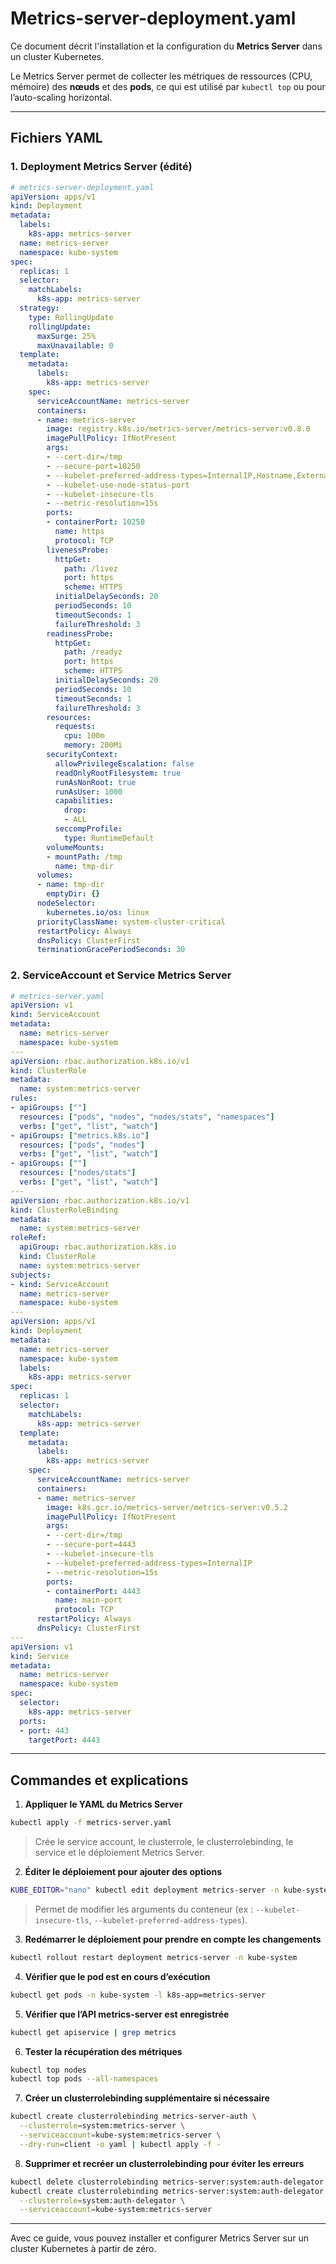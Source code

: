 # Metrics-server-deployment.yaml

Ce document décrit l'installation et la configuration du **Metrics Server** dans un cluster Kubernetes.

Le Metrics Server permet de collecter les métriques de ressources (CPU, mémoire) des **nœuds** et des **pods**, ce qui est utilisé par `kubectl top` ou pour l’auto-scaling horizontal.

---

## Fichiers YAML

### 1. Deployment Metrics Server (édité)

```yaml
# metrics-server-deployment.yaml
apiVersion: apps/v1
kind: Deployment
metadata:
  labels:
    k8s-app: metrics-server
  name: metrics-server
  namespace: kube-system
spec:
  replicas: 1
  selector:
    matchLabels:
      k8s-app: metrics-server
  strategy:
    type: RollingUpdate
    rollingUpdate:
      maxSurge: 25%
      maxUnavailable: 0
  template:
    metadata:
      labels:
        k8s-app: metrics-server
    spec:
      serviceAccountName: metrics-server
      containers:
      - name: metrics-server
        image: registry.k8s.io/metrics-server/metrics-server:v0.8.0
        imagePullPolicy: IfNotPresent
        args:
        - --cert-dir=/tmp
        - --secure-port=10250
        - --kubelet-preferred-address-types=InternalIP,Hostname,ExternalIP
        - --kubelet-use-node-status-port
        - --kubelet-insecure-tls
        - --metric-resolution=15s
        ports:
        - containerPort: 10250
          name: https
          protocol: TCP
        livenessProbe:
          httpGet:
            path: /livez
            port: https
            scheme: HTTPS
          initialDelaySeconds: 20
          periodSeconds: 10
          timeoutSeconds: 1
          failureThreshold: 3
        readinessProbe:
          httpGet:
            path: /readyz
            port: https
            scheme: HTTPS
          initialDelaySeconds: 20
          periodSeconds: 10
          timeoutSeconds: 1
          failureThreshold: 3
        resources:
          requests:
            cpu: 100m
            memory: 200Mi
        securityContext:
          allowPrivilegeEscalation: false
          readOnlyRootFilesystem: true
          runAsNonRoot: true
          runAsUser: 1000
          capabilities:
            drop:
            - ALL
          seccompProfile:
            type: RuntimeDefault
        volumeMounts:
        - mountPath: /tmp
          name: tmp-dir
      volumes:
      - name: tmp-dir
        emptyDir: {}
      nodeSelector:
        kubernetes.io/os: linux
      priorityClassName: system-cluster-critical
      restartPolicy: Always
      dnsPolicy: ClusterFirst
      terminationGracePeriodSeconds: 30
```

### 2. ServiceAccount et Service Metrics Server

```yaml
# metrics-server.yaml
apiVersion: v1
kind: ServiceAccount
metadata:
  name: metrics-server
  namespace: kube-system
---
apiVersion: rbac.authorization.k8s.io/v1
kind: ClusterRole
metadata:
  name: system:metrics-server
rules:
- apiGroups: [""]
  resources: ["pods", "nodes", "nodes/stats", "namespaces"]
  verbs: ["get", "list", "watch"]
- apiGroups: ["metrics.k8s.io"]
  resources: ["pods", "nodes"]
  verbs: ["get", "list", "watch"]
- apiGroups: [""]
  resources: ["nodes/stats"]
  verbs: ["get", "list", "watch"]
---
apiVersion: rbac.authorization.k8s.io/v1
kind: ClusterRoleBinding
metadata:
  name: system:metrics-server
roleRef:
  apiGroup: rbac.authorization.k8s.io
  kind: ClusterRole
  name: system:metrics-server
subjects:
- kind: ServiceAccount
  name: metrics-server
  namespace: kube-system
---
apiVersion: apps/v1
kind: Deployment
metadata:
  name: metrics-server
  namespace: kube-system
  labels:
    k8s-app: metrics-server
spec:
  replicas: 1
  selector:
    matchLabels:
      k8s-app: metrics-server
  template:
    metadata:
      labels:
        k8s-app: metrics-server
    spec:
      serviceAccountName: metrics-server
      containers:
      - name: metrics-server
        image: k8s.gcr.io/metrics-server/metrics-server:v0.5.2
        imagePullPolicy: IfNotPresent
        args:
        - --cert-dir=/tmp
        - --secure-port=4443
        - --kubelet-insecure-tls
        - --kubelet-preferred-address-types=InternalIP
        - --metric-resolution=15s
        ports:
        - containerPort: 4443
          name: main-port
          protocol: TCP
      restartPolicy: Always
      dnsPolicy: ClusterFirst
---
apiVersion: v1
kind: Service
metadata:
  name: metrics-server
  namespace: kube-system
spec:
  selector:
    k8s-app: metrics-server
  ports:
  - port: 443
    targetPort: 4443
```

---

## Commandes et explications

1. **Appliquer le YAML du Metrics Server**

```bash
kubectl apply -f metrics-server.yaml
```

> Crée le service account, le clusterrole, le clusterrolebinding, le service et le déploiement Metrics Server.

2. **Éditer le déploiement pour ajouter des options**

```bash
KUBE_EDITOR="nano" kubectl edit deployment metrics-server -n kube-system
```

> Permet de modifier les arguments du conteneur (ex : `--kubelet-insecure-tls`, `--kubelet-preferred-address-types`).

3. **Redémarrer le déploiement pour prendre en compte les changements**

```bash
kubectl rollout restart deployment metrics-server -n kube-system
```

4. **Vérifier que le pod est en cours d’exécution**

```bash
kubectl get pods -n kube-system -l k8s-app=metrics-server
```

5. **Vérifier que l’API metrics-server est enregistrée**

```bash
kubectl get apiservice | grep metrics
```

6. **Tester la récupération des métriques**

```bash
kubectl top nodes
kubectl top pods --all-namespaces
```

7. **Créer un clusterrolebinding supplémentaire si nécessaire**

```bash
kubectl create clusterrolebinding metrics-server-auth \
  --clusterrole=system:metrics-server \
  --serviceaccount=kube-system:metrics-server \
  --dry-run=client -o yaml | kubectl apply -f -
```

8. **Supprimer et recréer un clusterrolebinding pour éviter les erreurs**

```bash
kubectl delete clusterrolebinding metrics-server:system:auth-delegator
kubectl create clusterrolebinding metrics-server:system:auth-delegator \
  --clusterrole=system:auth-delegator \
  --serviceaccount=kube-system:metrics-server
```

---

Avec ce guide, vous pouvez installer et configurer Metrics Server sur un cluster Kubernetes à partir de zéro.

